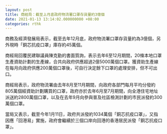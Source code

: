 ```yaml
---
layout: post
title: 商經局：截至上月底政府物流署口罩存貨量約3億個
date: 2021-01-13 13:14:02.000000000 +08:00
categories: rthk
---
```


商務及經濟發展局表示，截至去年12月底，政府物流署口罩存貨量約為3億個，另外現時「銅芯抗疫口罩」庫存約45萬個。

商經局回覆民建聯議員陳克勤的書面質詢，表示去年6至12月期間，20條本地口罩生產資助計劃的生產線，合共向政府供應超過2億5000萬個口罩。獲資助生產線在每月向政府供應200萬個口罩後，可自行決定餘下口罩的處理安排，但不可出口。

商經局表示，政府物流署由去年8月至11月期間，向政府各部門每月平均分發約805萬個經資助計劃購買的口罩，政府亦於去年6月至7月期間，向全港住宅地址派送約2800萬個口罩，以及在去年9月向參與普及社區檢測計劃的市民派發約300萬個口罩。

當局又表示，截至今年1月11日，政府共派發約1034萬個「銅芯抗疫口罩」，又指因應「回港易」實施，政府會繼續於三個口岸向回港的香港居民派發「銅芯抗疫口罩」。
